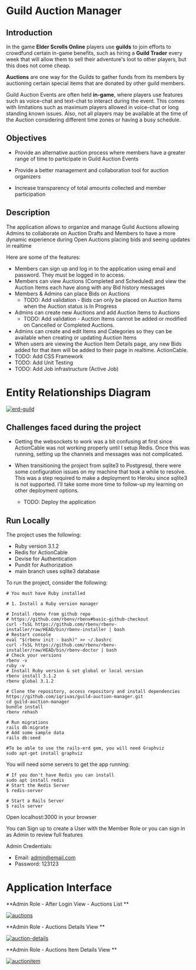 
# Guild Auction Manager

## Introduction

In the game **Elder Scrolls Online** players use **guilds** to join efforts to crowdfund certain in-game benefits, such as hiring a **Guild Trader** every week that will allow them to sell their adventure's loot to other players, but this does not come cheap.

**Auctions** are one way for the Guilds to gather funds from its members by auctioning certain special items that are donated by other guild members.

Guild Auction Events are often held **in-game**, where players use features such as voice-chat and text-chat to interact during the event. This comes with limitations such as maximum players allowed in voice-chat or long standing known issues. Also, not all players may be available at the time of the Auction considering different time zones or having a busy schedule.

## Objectives

-   Provide an alternative auction process where members have a greater range of time to participate in Guild Auction Events

-   Provide a better management and collaboration tool for auction organizers

-   Increase transparency of total amounts collected and member participation

## Description

The application allows to organize and manage Guild Auctions allowing Admins to collaborate on Auction Drafts and Members to have a more dynamic experience during Open Auctions placing bids and seeing updates in realtime

Here are some of the features:

-   Members can sign up and log in to the application using email and password. They must be logged in to access.
-   Members can view Auctions (Completed and Scheduled) and view the Auction Items each have along with any Bid history messages
- Members & Admins can place Bids on Auctions
	- TODO: Add validation - Bids can only be placed on Auction Items when the Auction status is In Progress
- Admins can create new Auctions and add Auction Items to Auctions
    - TODO: Add validation - Auction Items cannot be added or modified on Cancelled or Completed Auctions.
- Admins can create and edit Items and Categories so they can be available when creating or updating Auction Items
- When users are viewing the Auction Item Details page, any new Bids added for that item will be added to their page in realtime. ActionCable.
- TODO: Add CSS Framework
- TODO: Add Unit Testing
- TODO: Add Job infrastructure (Active Job)

# Entity Relationships Diagram

<a href="https://ibb.co/2NJK9JC"><img src="https://i.ibb.co/yS2s92Z/erd-guild.png" alt="erd-guild" border="0"></a>

## Challenges faced during the project

- Getting the websockets to work was a bit confusing at first since ActionCable was not working properly until I setup Redis. Once this was running, setting up the channels and messages was not complicated.

-   When transitioning the project from sqlite3 to Postgresql, there were some configuration issues on my machine that took a while to resolve. This was a step required to make a deployment to Heroku since sqlite3 is not supported. I’ll take some more time to follow-up my learning on other deployment options.
    - TODO: Deploy the application

## Run Locally

The project uses the following:
- Ruby version 3.1.2
- Redis for ActionCable
- Devise for Authentication
- Pundit for Authorization
- main branch uses sqlite3 database

To run the project, consider the following:

    # You must have Ruby installed

    # 1. Install a Ruby version manager

    # Install rbenv from github repo
    # https://github.com/rbenv/rbenv#basic-github-checkout
    curl -fsSL https://github.com/rbenv/rbenv-installer/raw/HEAD/bin/rbenv-installer | bash
    # Restart console
    eval "$(rbenv init - bash)" >> ~/.bashrc
    curl -fsSL https://github.com/rbenv/rbenv-installer/raw/HEAD/bin/rbenv-doctor | bash
    # Check your versions
    rbenv -v
    ruby -v
    # Install Ruby version & set global or local version
    rbenv install 3.1.2
    rbenv global 3.1.2

    # Clone the repository, access repository and install dependencies
    https://github.com/iqrivas/guild-auction-manager.git
    cd guild-auction-manager
    bundle install
    rbenv rehash

    # Run migrations
    rails db:migrate
    # Add some sample data
    rails db:seed

    #To be able to use the rails-erd gem, you will need Graphviz
    sudo apt-get install graphviz

You will need some servers to get the app running:

    # If you don't have Redis you can install
    sudo apt install redis
    # Start the Redis Server
    $ redis-server

    # Start a Rails Server
    $ rails server

Open localhost:3000 in your browser

You can Sign up to create a User with the Member Role or you can sign in as Admin to review full features

Admin Credentials:
- Email: admin@email.com
- Password: 123123


# Application Interface

**Admin Role -  After Login View - Auctions List **
<p>
<a href="https://imgbb.com/"><img src="https://i.ibb.co/c8zcZ6v/auctions.png" alt="auctions" border="0"></a>
</p>

**Admin Role - Auctions Details View **
<p>
<a href="https://imgbb.com/"><img src="https://i.ibb.co/MfW7915/auction-details.png" alt="auction-details" border="0"></a>
</p>

**Admin Role - Auctions Item Details View **
<p>
<a href="https://imgbb.com/"><img src="https://i.ibb.co/zRcw5b1/auctionitem.png" alt="auctionitem" border="0"></a>
</p>
